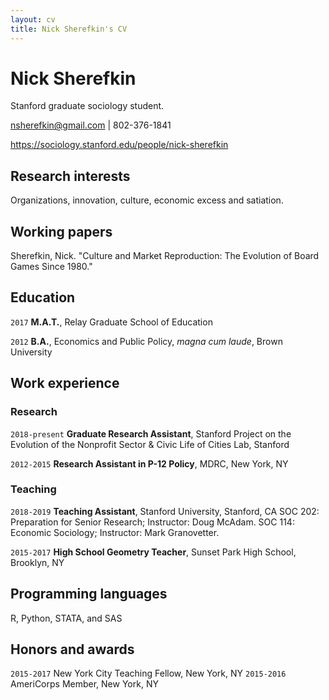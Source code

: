 ```yaml
---
layout: cv
title: Nick Sherefkin's CV
---
```

# Nick Sherefkin
Stanford graduate sociology student.

<div id="webaddress">
<a href="nsherefkin@gmail.com">nsherefkin@gmail.com</a> | 802-376-1841

<a href="https://sociology.stanford.edu/people/nick-sherefkin">https://sociology.stanford.edu/people/nick-sherefkin</a>
</div>


## Research interests

Organizations, innovation, culture, economic excess and satiation.


## Working papers <!--- Publications and working papers --->

Sherefkin, Nick. "Culture and Market Reproduction: The Evolution of Board Games Since 1980."


## Education

`2017`
__M.A.T.__, Relay Graduate School of Education

`2012`
__B.A.__, Economics and Public Policy, *magna cum laude*, Brown University 


## Work experience

### Research
`2018-present`
__Graduate Research Assistant__, Stanford Project on the Evolution of the Nonprofit Sector & Civic Life of Cities Lab, Stanford 

`2012-2015`
__Research Assistant in P-12 Policy__, MDRC, New York, NY

### Teaching
`2018-2019`
__Teaching Assistant__, Stanford University, Stanford, CA
SOC 202: Preparation for Senior Research; Instructor: Doug McAdam.
SOC 114: Economic Sociology; Instructor: Mark Granovetter.

`2015-2017`
__High School Geometry Teacher__, Sunset Park High School, Brooklyn, NY


## Programming languages

R, Python, STATA, and SAS


## Honors and awards

`2015-2017`
New York City Teaching Fellow, New York, NY
`2015-2016`
AmeriCorps Member, New York, NY

<!-- ### Footer Last updated: March 2019 -->


